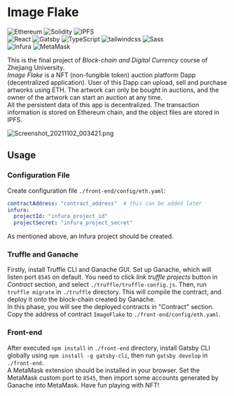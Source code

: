 # Image Flake

![Ethereum](https://img.shields.io/badge/-Ethereum-3C3C3D?logo=ethereum&logoColor=fff)
![Solidity](https://img.shields.io/badge/-Solidity-363636?logo=solidity&logoColor=fff)
![IPFS](https://img.shields.io/badge/-IPFS-65C2CB?logo=ipfs&logoColor=fff)  
![React](https://img.shields.io/badge/-React-61dafb?logo=react&logoColor=000)
![Gatsby](https://img.shields.io/badge/-Gatsby-663399?logo=gatsby&logoColor=fff)
![TypeScript](https://img.shields.io/badge/-TypeScript-3178c6?logo=typescript&logoColor=fff)
![tailwindcss](https://img.shields.io/badge/-tailwindcss-06b6d4?logo=tailwind%20css&logoColor=fff)
![Sass](https://img.shields.io/badge/-Sass-cc6699?logo=sass&logoColor=fff)  
![Infura](https://img.shields.io/badge/-Infura-FF6B4A?logoColor=fff)
![MetaMask](https://img.shields.io/badge/-MetaMask-F6851B?logoColor=fff)  

This is the final project of *Block-chain and Digital Currency* course of Zhejiang University.  
*Image Flake* is a NFT (non-fungible token) auction platform Dapp (decentralized application). User of this Dapp can upload, sell and purchase artworks using ETH. The artwork can only be bought in auctions, and the owner of the artwork can start an auction at any time.  
All the persistent data of this app is decentralized. The transaction information is stored on Ethereum chain, and the object files are stored in IPFS.  

![Screenshot_20211102_003421.png](https://i.loli.net/2021/11/02/P1HCk8JY7RUD2vI.png)  

## Usage

### Configuration File
Create configuration file `./front-end/config/eth.yaml`:  
```yaml
contractAddress: "contract_address"  # this can be added later
infura: 
  projectId: "infura_project_id"
  projectSecret: "infura_project_secret"
```
As mentioned above, an Infura project should be created.  

### Truffle and Ganache
Firstly, install Truffle CLI and Ganache GUI. Set up Ganache, which will listen port `8545` on default. You need to click *link truffle projects* button in *Contract* section, and select `./truffle/truffle-config.js`.  Then, run `truffle migrate` in `./truffle` directory. This will compile the contract, and deploy it onto the block-chain created by Ganache.  
In this phase, you will see the deployed contracts in "Contract" section. Copy the address of contract `ImageFlake` to `./front-end/config/eth.yaml`.  

### Front-end
After executed `npm install` in `./front-end` directory, install Gatsby CLI globally using `npm install -g gatsby-cli`, then run `gatsby develop` in `./front-end`.  
A MetaMask extension should be installed in your browser. Set the MetaMask custom port to `8545`, then import some accounts generated by Ganache into MetaMask. Have fun playing with NFT!  